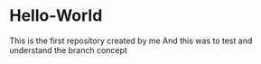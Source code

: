 # Hello-World
This is the first repository created by me
And this was to test and understand the branch concept
